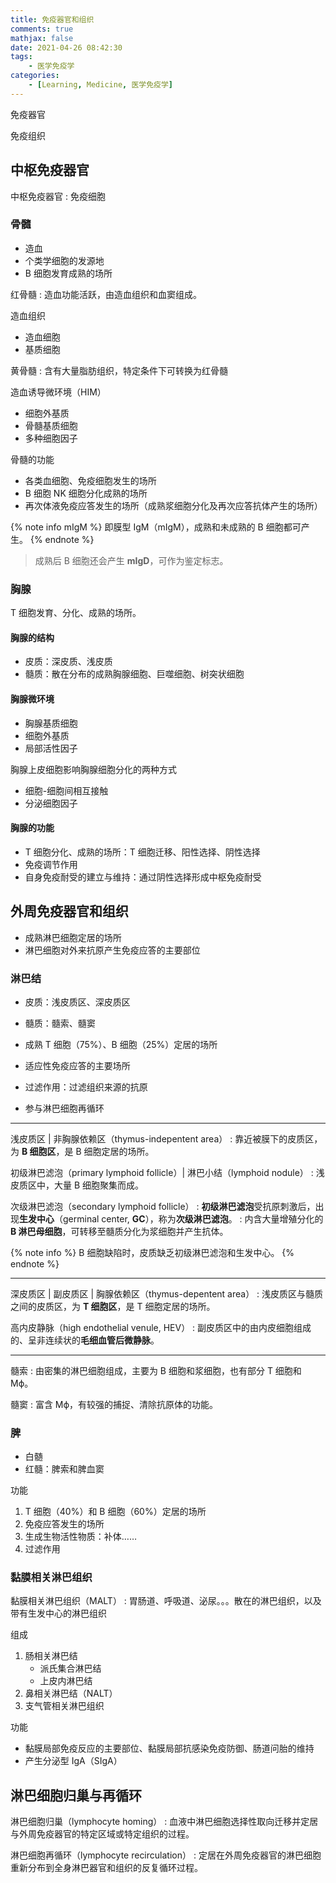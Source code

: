 ```yaml
---
title: 免疫器官和组织
comments: true
mathjax: false
date: 2021-04-26 08:42:30
tags:
    - 医学免疫学
categories:
    - [Learning, Medicine, 医学免疫学]
---
```


免疫器官

免疫组织

<!-- more -->

## 中枢免疫器官

中枢免疫器官
: 免疫细胞

### 骨髓

- 造血
- 个类学细胞的发源地
- B 细胞发育成熟的场所

红骨髓
: 造血功能活跃，由造血组织和血窦组成。

造血组织
- 造血细胞
- 基质细胞

黄骨髓
: 含有大量脂肪组织，特定条件下可转换为红骨髓


造血诱导微环境（HIM）
- 细胞外基质
- 骨髓基质细胞
- 多种细胞因子

骨髓的功能
- 各类血细胞、免疫细胞发生的场所
- B 细胞 NK 细胞分化成熟的场所
- 再次体液免疫应答发生的场所（成熟浆细胞分化及再次应答抗体产生的场所）

{% note info mIgM %}
即膜型 IgM（mIgM），成熟和未成熟的 B 细胞都可产生。
{% endnote %}
> 成熟后 B 细胞还会产生 **mIgD**，可作为鉴定标志。

### 胸腺

T 细胞发育、分化、成熟的场所。

#### 胸腺的结构

- 皮质：深皮质、浅皮质
- 髓质：散在分布的成熟胸腺细胞、巨噬细胞、树突状细胞

#### 胸腺微环境

- 胸腺基质细胞
- 细胞外基质
- 局部活性因子

胸腺上皮细胞影响胸腺细胞分化的两种方式
- 细胞-细胞间相互接触
- 分泌细胞因子

#### 胸腺的功能

- T 细胞分化、成熟的场所：T 细胞迁移、阳性选择、阴性选择
- 免疫调节作用
- 自身免疫耐受的建立与维持：通过阴性选择形成中枢免疫耐受

## 外周免疫器官和组织

- 成熟淋巴细胞定居的场所
- 淋巴细胞对外来抗原产生免疫应答的主要部位

### 淋巴结

- 皮质：浅皮质区、深皮质区
- 髓质：髓索、髓窦

- 成熟 T 细胞（75%）、B 细胞（25%）定居的场所
- 适应性免疫应答的主要场所
- 过滤作用：过滤组织来源的抗原
- 参与淋巴细胞再循环

----------------------------------------------------------------

浅皮质区 | 非胸腺依赖区（thymus-indepentent area）
: 靠近被膜下的皮质区，为 **B 细胞区**，是 B 细胞定居的场所。

初级淋巴滤泡（primary lymphoid follicle）| 淋巴小结（lymphoid nodule）
: 浅皮质区中，大量 B 细胞聚集而成。

次级淋巴滤泡（secondary lymphoid follicle）
: **初级淋巴滤泡**受抗原刺激后，出现**生发中心**（germinal center, **GC**），称为**次级淋巴滤泡**。
: 内含大量增殖分化的 **B 淋巴母细胞**，可转移至髓质分化为浆细胞并产生抗体。

{% note info %}
B 细胞缺陷时，皮质缺乏初级淋巴滤泡和生发中心。
{% endnote %}

----------------------------------------------------------------

深皮质区 | 副皮质区 | 胸腺依赖区（thymus-depentent area）
: 浅皮质区与髓质之间的皮质区，为 **T 细胞区**，是 T 细胞定居的场所。

高内皮静脉（high endothelial venule, HEV）
: 副皮质区中的由内皮细胞组成的、呈非连续状的**毛细血管后微静脉**。

----------------------------------------------------------------

髓索
: 由密集的淋巴细胞组成，主要为 B 细胞和浆细胞，也有部分 T 细胞和 Mϕ。

髓窦
: 富含 Mϕ，有较强的捕捉、清除抗原体的功能。

### 脾

- 白髄
- 红髓：脾索和脾血窦

功能
1. T 细胞（40%）和 B 细胞（60%）定居的场所
2. 免疫应答发生的场所
3. 生成生物活性物质：补体……
4. 过滤作用

### 黏膜相关淋巴组织

黏膜相关淋巴组织（MALT）
: 胃肠道、呼吸道、泌尿。。。散在的淋巴组织，以及带有生发中心的淋巴组织

组成
1. 肠相关淋巴结
    - 派氏集合淋巴结
    - 上皮内淋巴结
2. 鼻相关淋巴结（NALT）
3. 支气管相关淋巴组织

功能
- 黏膜局部免疫反应的主要部位、黏膜局部抗感染免疫防御、肠道问胎的维持
- 产生分泌型 IgA（SIgA）

## 淋巴细胞归巢与再循环

淋巴细胞归巢（lymphocyte homing）
: 血液中淋巴细胞选择性取向迁移并定居与外周免疫器官的特定区域或特定组织的过程。

淋巴细胞再循环（lymphocyte recirculation）
: 定居在外周免疫器官的淋巴细胞重新分布到全身淋巴器官和组织的反复循环过程。
